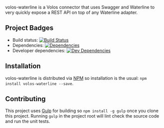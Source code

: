 volos-waterline is a Volos connector that uses Swagger and Waterline to very quickly expose a REST API on top of any
Waterline adapter.

## Project Badges

* Build status: [![Build Status](https://travis-ci.org/apigee-127/volos-waterline.svg)](https://travis-ci.org/apigee-127/volos-waterline)
* Dependencies: [![Dependencies](https://david-dm.org/apigee-127/volos-waterline.svg)](https://david-dm.org/apigee-127/volos-waterline)
* Developer dependencies: [![Dev Dependencies](https://david-dm.org/apigee-127/volos-waterline/dev-status.svg)](https://david-dm.org/apigee-127/volos-waterline#info=devDependencies&view=table)

## Installation

volos-waterline is distributed via [NPM][npm] so installation is the usual: `npm install volos-waterline --save`.

## Contributing

This project uses [Gulp][gulp] for building so `npm install -g gulp` once you clone this project.  Running `gulp` in the
project root will lint check the source code and run the unit tests.

[gulp]: http://gulpjs.com/
[json-schema]: http://json-schema.org/
[npm]: https://www.npmjs.org/
[project-issues]: https://github.com/apigee/volos-waterline/issues
[release-notes]: https://github.com/apigee-127/volos-waterline/blob/master/RELEASE_NOTES.md
[swagger]: http://swagger.io

